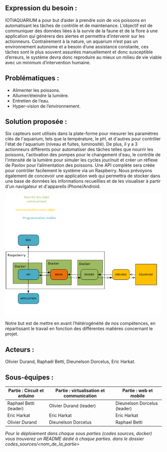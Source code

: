 ## Expression du besoin : 

IOTIAQUARIUM a pour but d’aider à prendre soin de vos poissons en automatisant les tâches de contrôle et de maintenance. L’objectif est de communiquer des données liées à la survie de la faune et de la flore à une application qui génèrera des alertes et permettra d’intervenir sur les actionneurs. Contrairement à la nature, un aquarium n’est pas un environnement autonome et a besoin d’une assistance constante, ces tâches sont le plus souvent assurées manuellement et donc susceptible d’erreurs, le système devra donc reproduire au mieux un milieu de vie viable avec un minimum d’intervention humaine.

## Problématiques :
- Alimenter les poissons.
- Allumer/éteindre la lumière.
- Entretien de l’eau.
- Hyper-vision de l’environnement.


## Solution proposée :

Six capteurs sont utilisés dans la plate-forme pour mesurer les paramètres clés de l'aquarium, tels que la température, le pH, et d'autres pour contrôler l'état de l'aquarium (niveau et fuites, luminosité). De plus, il y a 3 actionneurs différents pour automatiser des tâches telles que nourrir les poissons, l'activation des pompes pour le changement d'eau, le contrôle de l'intensité de la lumière pour simuler les cycles jour/nuit et créer un réflexe de Pavlov pour l’alimentation des poissons. Une API complète sera créée pour contrôler facilement le système via un Raspberry. Nous prévoyons également de concevoir une application web qui permettra de stocker dans une base de données les informations recueillies et de les visualiser à partir d'un navigateur et d'appareils iPhone/Android.

![architecture systeme](https://github.com/mapfra/LPIOTIA_2019_IOTIAquarium/blob/master/documents/IOTIAQUARIUM_architecture_systeme.png?raw=true)

Notre but est de mettre en avant l’hétérogénéité de nos compétences, en répartissant le travail en fonction des différentes matières concernant le projet.

## Acteurs :
Olivier Durand, Raphaël Betti, Dieunelson Dorcelus, Eric Harkat.

## Sous-équipes :

| Partie : Circuit et arduino | Partie : virtualisation et communication | Partie : web et mobile         |
|-----------------------------|------------------------------------------|--------------------------------|
| Raphael Betti \(leader\)    | Olivier Durand \(leader\)                | Dieunelson Dorcelus \(leader\) |
| Eric Harkat                 | Eric Harkat                              | Eric Harkat                    |
| Olivier Durand              | Dieunelson Dorcelus                      | Raphael Betti                  |



*Pour le déploiement dans chaque sous parties (codes sources, docker) vous trouverez un README dédié à chaque parties. dans le dossier codes_sources/<nom_de_la_partie>*
